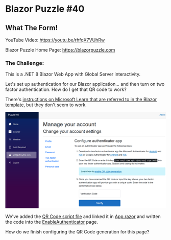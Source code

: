 # Blazor Puzzle #40

## What The Form!

YouTube Video: https://youtu.be/rhfqX7VUhRw

Blazor Puzzle Home Page: https://blazorpuzzle.com

### The Challenge:

This is a .NET 8 Blazor Web App with Global Server interactivity.

Let's set up authentication for our Blazor application... and then turn on two factor authentication.  How do I get that QR code to work?

There's [instructions on Microsoft Learn that are referred to in the Blazor template](https://learn.microsoft.com/en-us/aspnet/core/security/authentication/identity-enable-qrcodes?view=aspnetcore-8.0), but they don't seem to work.

![The Enable Authenticator Page](setup-2fa.png)

We've added the [QR Code script file](Puzzle-40/wwwroot/qrcode.min.js) and linked it in [App.razor](Puzzle-40/Components/App.razor) and written the code into the [EnableAuthenticator](Puzzle-40/Components/Account/Manage/EnableAuthenticator) page.

How do we finish configuring the QR Code generation for this page?